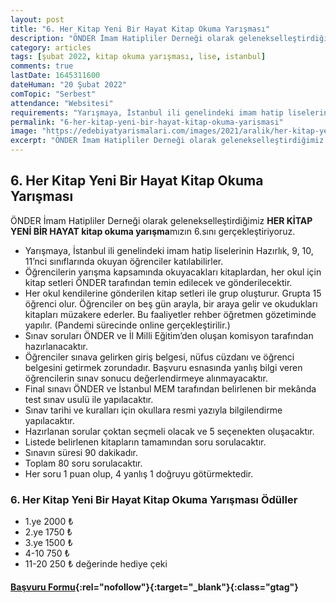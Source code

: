 ```yaml
---
layout: post
title: "6. Her Kitap Yeni Bir Hayat Kitap Okuma Yarışması"
description: "ÖNDER İmam Hatipliler Derneği olarak gelenekselleştirdiğimiz HER KİTAP YENİ BİR HAYAT kitap okuma yarışmamızın 6.sını gerçekleştiriyoruz."
category: articles
tags: [şubat 2022, kitap okuma yarışması, lise, istanbul]
comments: true
lastDate: 1645311600
dateHuman: "20 Şubat 2022"
comTopic: "Serbest"
attendance: "Websitesi"
requirements: "Yarışmaya, İstanbul ili genelindeki imam hatip liselerinin Hazırlık, 9, 10, 11’nci sınıflarında okuyan öğrenciler katılabilirler."
permalink: "6-her-kitap-yeni-bir-hayat-kitap-okuma-yarismasi"
image: "https://edebiyatyarismalari.com/images/2021/aralik/her-kitap-yeni-bir-hayat-kitap-okuma-yarismasi.jpeg"
excerpt: "ÖNDER İmam Hatipliler Derneği olarak gelenekselleştirdiğimiz <strong>HER KİTAP YENİ BİR HAYAT kitap okuma yarışma</strong>mızın 6.sını gerçekleştiriyoruz."
---
```


## 6. Her Kitap Yeni Bir Hayat Kitap Okuma Yarışması
ÖNDER İmam Hatipliler Derneği olarak gelenekselleştirdiğimiz **HER KİTAP YENİ BİR HAYAT kitap okuma yarışma**mızın 6.sını gerçekleştiriyoruz.  

- Yarışmaya, İstanbul ili genelindeki imam hatip liselerinin Hazırlık, 9, 10, 11’nci sınıflarında okuyan öğrenciler katılabilirler.
- Öğrencilerin yarışma kapsamında okuyacakları kitaplardan, her okul için kitap setleri ÖNDER tarafından temin edilecek ve gönderilecektir.
- Her okul kendilerine gönderilen kitap setleri ile grup oluşturur. Grupta 15 öğrenci olur. Öğrenciler on beş gün arayla, bir araya gelir ve okudukları kitapları müzakere ederler. Bu faaliyetler rehber öğretmen gözetiminde yapılır. (Pandemi sürecinde online gerçekleştirilir.)
- Sınav soruları ÖNDER ve İl Milli Eğitim’den oluşan komisyon tarafından hazırlanacaktır.
- Öğrenciler sınava gelirken giriş belgesi, nüfus cüzdanı ve öğrenci belgesini getirmek zorundadır. Başvuru esnasında yanlış bilgi veren öğrencilerin sınav sonucu değerlendirmeye alınmayacaktır.
- Final sınavı ÖNDER ve İstanbul MEM tarafından belirlenen bir mekânda test sınav usulü ile yapılacaktır.
- Sınav tarihi ve kuralları için okullara resmi yazıyla bilgilendirme yapılacaktır.
- Hazırlanan sorular çoktan seçmeli olacak ve 5 seçenekten oluşacaktır.
- Listede belirlenen kitapların tamamından soru sorulacaktır.
- Sınavın süresi 90 dakikadır.
- Toplam 80 soru sorulacaktır.
- Her soru 1 puan olup, 4 yanlış 1 doğruyu götürmektedir.

### 6. Her Kitap Yeni Bir Hayat Kitap Okuma Yarışması Ödüller
- 1.ye 2000 ₺
- 2.ye 1750 ₺
- 3.ye 1500 ₺
- 4-10 750 ₺
- 11-20 250 ₺ değerinde hediye çeki

#### [Başvuru Formu](https://docs.google.com/forms/d/e/1FAIpQLScddL5MmIuvmhF3zUkoD3ISlAc4C8GgKEKdVguQ77NEFT60Pg/viewform){:rel="nofollow"}{:target="_blank"}{:class="gtag"}